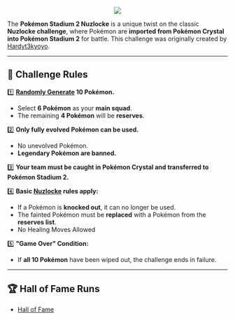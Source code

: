 <p align="center"><img src="https://i.imgur.com/da2F63G.png"></p>

The **Pokémon Stadium 2 Nuzlocke** is a unique twist on the classic **Nuzlocke challenge**, where Pokémon are **imported from Pokémon Crystal into Pokémon Stadium 2** for battle. This challenge was originally created by [Hardyt3kyoyo](https://www.youtube.com/@Hardyt3kyoyo).  

---

## 📝 **Challenge Rules**  

1️⃣ **[Randomly Generate](https://randompokemon.com/) 10 Pokémon.**  
   - Select **6 Pokémon** as your **main squad**.  
   - The remaining **4 Pokémon** will be **reserves**.  

2️⃣ **Only fully evolved Pokémon can be used.**  
   - No unevolved Pokémon.  
   - **Legendary Pokémon are banned.**  

3️⃣ **Your team must be caught in Pokémon Crystal and transferred to Pokémon Stadium 2.**  

4️⃣ **Basic [Nuzlocke](https://bulbapedia.bulbagarden.net/wiki/Nuzlocke_Challenge) rules apply:**  
   - If a Pokémon is **knocked out**, it can no longer be used.  
   - The fainted Pokémon must be **replaced** with a Pokémon from the **reserves list**.
   - No Healing Moves Allowed

5️⃣ **"Game Over" Condition:**  
   - If **all 10 Pokémon** have been wiped out, the challenge ends in failure.  

---

## 🏆 **Hall of Fame Runs**  

- [Hall of Fame](https://github.com/EmeraldVoid/hall-of-fame/blob/main/hall-of-fame.md)  
